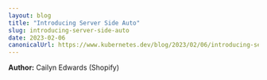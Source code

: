 ```yaml
---
layout: blog
title: "Introducing Server Side Auto"
slug: introducing-server-side-auto
date: 2023-02-06
canonicalUrl: https://www.kubernetes.dev/blog/2023/02/06/introducing-server-side-auto/
---
```


**Author:** Cailyn Edwards (Shopify)